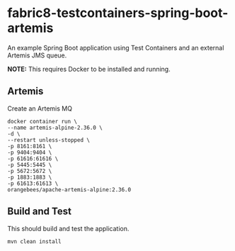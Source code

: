 # fabric8-testcontainers-spring-boot-artemis
An example Spring Boot application using Test Containers and an external Artemis JMS queue.

**NOTE:** This requires Docker to be installed and running.

## Artemis

Create an Artemis MQ

```shell
docker container run \
--name artemis-alpine-2.36.0 \
-d \
--restart unless-stopped \
-p 8161:8161 \
-p 9404:9404 \
-p 61616:61616 \
-p 5445:5445 \
-p 5672:5672 \
-p 1883:1883 \
-p 61613:61613 \
orangebees/apache-artemis-alpine:2.36.0
```


## Build and Test

This should build and test the application.

```shell
mvn clean install
```